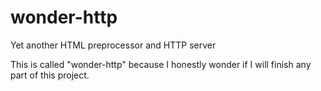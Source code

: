 # wonder-http
Yet another HTML preprocessor and HTTP server

This is called "wonder-http" because I
honestly wonder if I will finish any part of this
project.